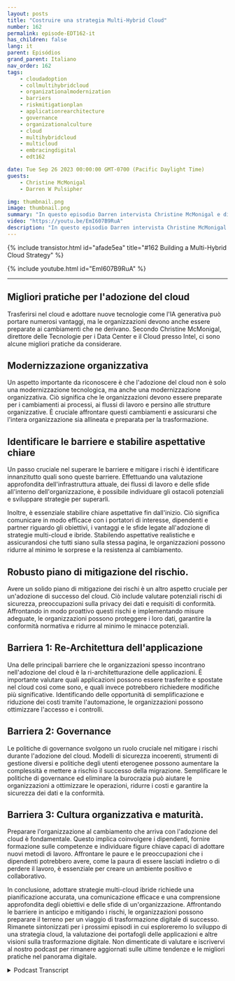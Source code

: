 ```yaml
---
layout: posts
title: "Costruire una strategia Multi-Hybrid Cloud"
number: 162
permalink: episode-EDT162-it
has_children: false
lang: it
parent: Episódios
grand_parent: Italiano
nav_order: 162
tags:
    - cloudadoption
    - collmultihybridcloud
    - organizationalmodernization
    - barriers
    - riskmitigationplan
    - applicationrearchitecture
    - governance
    - organizationalculture
    - cloud
    - multihybridcloud
    - multicloud
    - embracingdigital
    - edt162

date: Tue Sep 26 2023 00:00:00 GMT-0700 (Pacific Daylight Time)
guests:
    - Christine McMonigal
    - Darren W Pulsipher

img: thumbnail.png
image: thumbnail.png
summary: "In questo episodio Darren intervista Christine McMonigal e discute le sfide che le organizzazioni affrontano durante la transizione al cloud e l'adozione di architetture multi-hybrid cloud. Mettono in evidenza l'importanza di comprendere questi ostacoli e fornire indicazioni per superarli. Questo episodio approfondirà alcune delle principali barriere e strategie per mitigare i rischi, garantendo una trasformazione cloud di successo."
video: "https://youtu.be/EmI607B9RuA"
description: "In questo episodio Darren intervista Christine McMonigal e discute le sfide che le organizzazioni affrontano durante la transizione al cloud e l'adozione di architetture multi-hybrid cloud. Mettono in evidenza l'importanza di comprendere questi ostacoli e fornire indicazioni per superarli. Questo episodio approfondirà alcune delle principali barriere e strategie per mitigare i rischi, garantendo una trasformazione cloud di successo."
---
```


<div>
{% include transistor.html id="afade5ea" title="#162 Building a Multi-Hybrid Cloud Strategy" %}

{% include youtube.html id="EmI607B9RuA" %}
</div>

---

## Migliori pratiche per l'adozione del cloud

Trasferirsi nel cloud e adottare nuove tecnologie come l'IA generativa può portare numerosi vantaggi, ma le organizzazioni devono anche essere preparate ai cambiamenti che ne derivano. Secondo Christine McMonigal, direttore delle Tecnologie per i Data Center e il Cloud presso Intel, ci sono alcune migliori pratiche da considerare.

## Modernizzazione organizzativa

Un aspetto importante da riconoscere è che l'adozione del cloud non è solo una modernizzazione tecnologica, ma anche una modernizzazione organizzativa. Ciò significa che le organizzazioni devono essere preparate per i cambiamenti ai processi, ai flussi di lavoro e persino alle strutture organizzative. È cruciale affrontare questi cambiamenti e assicurarsi che l'intera organizzazione sia allineata e preparata per la trasformazione.

## Identificare le barriere e stabilire aspettative chiare

Un passo cruciale nel superare le barriere e mitigare i rischi è identificare innanzitutto quali sono queste barriere. Effettuando una valutazione approfondita dell'infrastruttura attuale, dei flussi di lavoro e delle sfide all'interno dell'organizzazione, è possibile individuare gli ostacoli potenziali e sviluppare strategie per superarli.

Inoltre, è essenziale stabilire chiare aspettative fin dall'inizio. Ciò significa comunicare in modo efficace con i portatori di interesse, dipendenti e partner riguardo gli obiettivi, i vantaggi e le sfide legate all'adozione di strategie multi-cloud e ibride. Stabilendo aspettative realistiche e assicurandosi che tutti siano sulla stessa pagina, le organizzazioni possono ridurre al minimo le sorprese e la resistenza al cambiamento.

## Robusto piano di mitigazione del rischio.

Avere un solido piano di mitigazione dei rischi è un altro aspetto cruciale per un'adozione di successo del cloud. Ciò include valutare potenziali rischi di sicurezza, preoccupazioni sulla privacy dei dati e requisiti di conformità. Affrontando in modo proattivo questi rischi e implementando misure adeguate, le organizzazioni possono proteggere i loro dati, garantire la conformità normativa e ridurre al minimo le minacce potenziali.

## Barriera 1: Re-Architettura dell'applicazione

Una delle principali barriere che le organizzazioni spesso incontrano nell'adozione del cloud è la ri-architetturazione delle applicazioni. È importante valutare quali applicazioni possono essere trasferite e spostate nel cloud così come sono, e quali invece potrebbero richiedere modifiche più significative. Identificando delle opportunità di semplificazione e riduzione dei costi tramite l'automazione, le organizzazioni possono ottimizzare l'accesso e i controlli.

## Barriera 2: Governance

Le politiche di governance svolgono un ruolo cruciale nel mitigare i rischi durante l'adozione del cloud. Modelli di sicurezza incoerenti, strumenti di gestione diversi e politiche degli utenti eterogenee possono aumentare la complessità e mettere a rischio il successo della migrazione. Semplificare le politiche di governance ed eliminare la burocrazia può aiutare le organizzazioni a ottimizzare le operazioni, ridurre i costi e garantire la sicurezza dei dati e la conformità.

## Barriera 3: Cultura organizzativa e maturità.

Preparare l'organizzazione al cambiamento che arriva con l'adozione del cloud è fondamentale. Questo implica coinvolgere i dipendenti, fornire formazione sulle competenze e individuare figure chiave capaci di adottare nuovi metodi di lavoro. Affrontare le paure e le preoccupazioni che i dipendenti potrebbero avere, come la paura di essere lasciati indietro o di perdere il lavoro, è essenziale per creare un ambiente positivo e collaborativo.

In conclusione, adottare strategie multi-cloud ibride richiede una pianificazione accurata, una comunicazione efficace e una comprensione approfondita degli obiettivi e delle sfide di un'organizzazione. Affrontando le barriere in anticipo e mitigando i rischi, le organizzazioni possono preparare il terreno per un viaggio di trasformazione digitale di successo. Rimanete sintonizzati per i prossimi episodi in cui esploreremo lo sviluppo di una strategia cloud, la valutazione dei portafogli delle applicazioni e altre visioni sulla trasformazione digitale. Non dimenticate di valutare e iscrivervi al nostro podcast per rimanere aggiornati sulle ultime tendenze e le migliori pratiche nel panorama digitale.



<details>
<summary> Podcast Transcript </summary>

<p></p>

</details>
